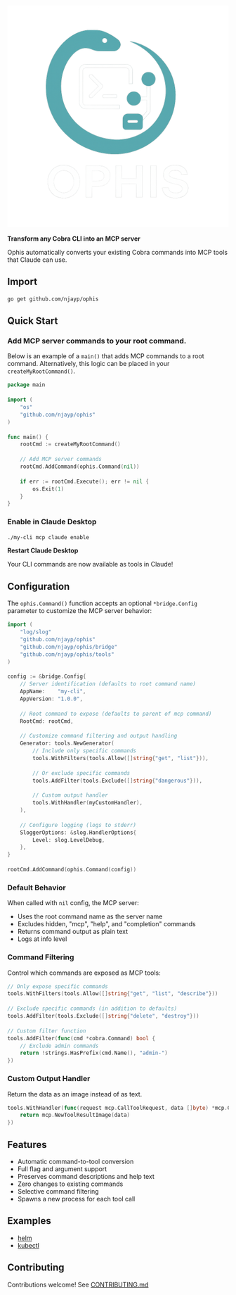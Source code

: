 ![Project Logo](./logo.png)

**Transform any Cobra CLI into an MCP server**

Ophis automatically converts your existing Cobra commands into MCP tools that Claude can use.

## Import

```bash
go get github.com/njayp/ophis
```

## Quick Start

### Add MCP server commands to your root command.

Below is an example of a `main()` that adds MCP commands to a root command. Alternatively, this logic can be placed in your `createMyRootCommand()`.

```go
package main

import (
    "os"
    "github.com/njayp/ophis"
)

func main() {
    rootCmd := createMyRootCommand()
    
    // Add MCP server commands
    rootCmd.AddCommand(ophis.Command(nil))
    
    if err := rootCmd.Execute(); err != nil {
        os.Exit(1)
    }
}
```

### Enable in Claude Desktop

```bash
./my-cli mcp claude enable
```

**Restart Claude Desktop**

Your CLI commands are now available as tools in Claude!

## Configuration

The `ophis.Command()` function accepts an optional `*bridge.Config` parameter to customize the MCP server behavior:

```go
import (
    "log/slog"
    "github.com/njayp/ophis"
    "github.com/njayp/ophis/bridge"
    "github.com/njayp/ophis/tools"
)

config := &bridge.Config{
    // Server identification (defaults to root command name)
    AppName:    "my-cli",
    AppVersion: "1.0.0",
    
    // Root command to expose (defaults to parent of mcp command)
    RootCmd: rootCmd,
    
    // Customize command filtering and output handling
    Generator: tools.NewGenerator(
        // Include only specific commands
        tools.WithFilters(tools.Allow([]string{"get", "list"})),
        
        // Or exclude specific commands
        tools.AddFilter(tools.Exclude([]string{"dangerous"})),
        
        // Custom output handler
        tools.WithHandler(myCustomHandler),
    ),
    
    // Configure logging (logs to stderr)
    SloggerOptions: &slog.HandlerOptions{
        Level: slog.LevelDebug,
    },
}

rootCmd.AddCommand(ophis.Command(config))
```

### Default Behavior

When called with `nil` config, the MCP server:
- Uses the root command name as the server name
- Excludes hidden, "mcp", "help", and "completion" commands
- Returns command output as plain text
- Logs at info level

### Command Filtering

Control which commands are exposed as MCP tools:

```go
// Only expose specific commands
tools.WithFilters(tools.Allow([]string{"get", "list", "describe"}))

// Exclude specific commands (in addition to defaults)
tools.AddFilter(tools.Exclude([]string{"delete", "destroy"}))

// Custom filter function
tools.AddFilter(func(cmd *cobra.Command) bool {
    // Exclude admin commands
    return !strings.HasPrefix(cmd.Name(), "admin-")
})
```

### Custom Output Handler

Return the data as an image instead of as text.

```go
tools.WithHandler(func(request mcp.CallToolRequest, data []byte) *mcp.CallToolResult {
    return mcp.NewToolResultImage(data)
})
```

## Features

- Automatic command-to-tool conversion
- Full flag and argument support
- Preserves command descriptions and help text
- Zero changes to existing commands
- Selective command filtering
- Spawns a new process for each tool call

## Examples

- [helm](https://github.com/njayp/helm)
- [kubectl](https://github.com/njayp/kubectl)

## Contributing

Contributions welcome! See [CONTRIBUTING.md](CONTRIBUTING.md)